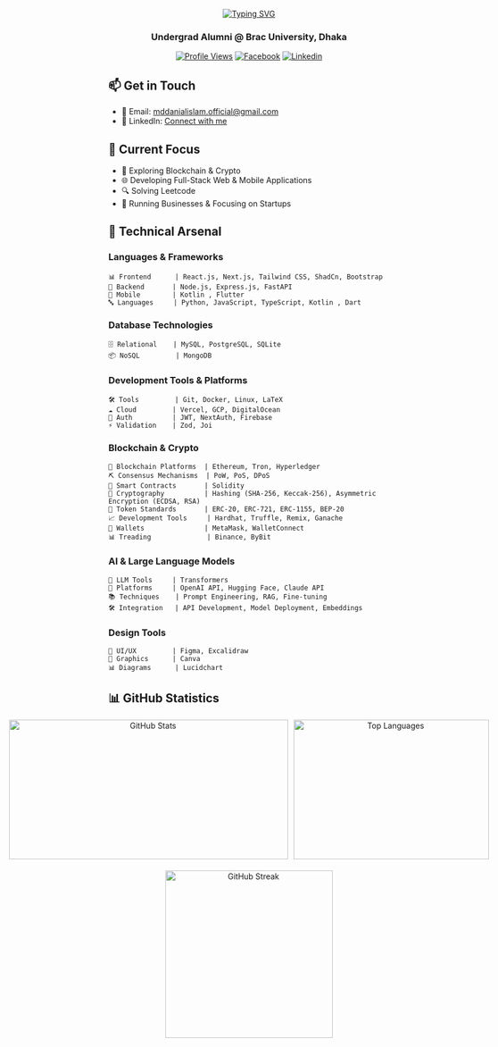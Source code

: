 <div align="center">


[![Typing SVG](https://readme-typing-svg.herokuapp.com?font=Kanit&weight=400&size=30&duration=3000&lines=👨‍💻+Hay,+This+is;Md+Danial+Islam....&center=true&vCenter=true)](https://git.io/typing-svg)

### Undergrad Alumni @ Brac University, Dhaka




[![Profile Views](https://komarev.com/ghpvc/?username=danialcodes&label=Profile%20Views&color=0e75b6&style=flat)](https://github.com/danialcodes)
[![Facebook](https://img.shields.io/badge/Facebook-%231877F2.svg?logo=Facebook&logoColor=white)](https://facebook.com/danialcodes)
[![Linkedin](https://img.shields.io/badge/LinkedIn-blue?logo=linkedin&logoColor=white&style=white)](https://www.linkedin.com/in/danialcodes/)

</div>

<!-- [![Profile Views](https://visitor-badge.laobi.icu/badge?page_id=danialcodes.danialcodes)](https://github.com/danialcodes) -->

## 📫 Get in Touch
- 📧 Email: mddanialislam.official@gmail.com
- 💼 LinkedIn: [Connect with me](https://www.linkedin.com/in/danialcodes/)
<!-- - 🌐 Portfolio: []() -->

## 🎯 Current Focus
- 🤖 Exploring Blockchain & Crypto
- 🌐 Developing Full-Stack Web & Mobile Applications
- 🔍 Solving Leetcode
- 🧩 Running Businesses & Focusing on Startups

## 💼 Technical Arsenal


### Languages & Frameworks
```
📊 Frontend      | React.js, Next.js, Tailwind CSS, ShadCn, Bootstrap
🔧 Backend       | Node.js, Express.js, FastAPI
📱 Mobile        | Kotlin , Flutter
🔤 Languages     | Python, JavaScript, TypeScript, Kotlin , Dart
```

### Database Technologies
```
🗄️ Relational    | MySQL, PostgreSQL, SQLite
📦 NoSQL         | MongoDB
```

### Development Tools & Platforms
```
🛠️ Tools         | Git, Docker, Linux, LaTeX
☁️ Cloud         | Vercel, GCP, DigitalOcean
🔐 Auth          | JWT, NextAuth, Firebase
⚡ Validation    | Zod, Joi
```

### Blockchain & Crypto
```
🔗 Blockchain Platforms  | Ethereum, Tron, Hyperledger
⛏️ Consensus Mechanisms  | PoW, PoS, DPoS 
📜 Smart Contracts       | Solidity 
🔑 Cryptography          | Hashing (SHA-256, Keccak-256), Asymmetric Encryption (ECDSA, RSA)  
💸 Token Standards       | ERC-20, ERC-721, ERC-1155, BEP-20  
📈 Development Tools     | Hardhat, Truffle, Remix, Ganache  
📡 Wallets               | MetaMask, WalletConnect
📊 Treading              | Binance, ByBit
```

### AI & Large Language Models
```
🤖 LLM Tools     | Transformers
🔧 Platforms     | OpenAI API, Hugging Face, Claude API
📚 Techniques    | Prompt Engineering, RAG, Fine-tuning
🛠️ Integration   | API Development, Model Deployment, Embeddings
```

### Design Tools
```
🎨 UI/UX         | Figma, Excalidraw  
🎯 Graphics      | Canva  
📊 Diagrams      | Lucidchart 

```

## 📊 GitHub Statistics

<!-- <div align="center">
  
[![GitHub Stats](https://github-readme-stats.vercel.app/api?username=danialcodes&show_icons=true&theme=tokyonight)](https://github.com/danialcodes)
[![Top Languages](https://github-readme-stats.vercel.app/api/top-langs/?username=danialcodes&layout=compact&theme=tokyonight)](https://github.com/danialcodes)

[![GitHub Streak](https://streak-stats.demolab.com/?user=danialcodes&theme=tokyonight)](https://github.com/danialcodes)

</div> -->

<div align="center">

  <div style="display: flex; justify-content: center; gap: 10px;">
    <a href="https://github.com/danialcodes">
      <img src="https://github-readme-stats.vercel.app/api?username=danialcodes&show_icons=true&theme=tokyonight" alt="GitHub Stats" width="500" height="250">
    </a>
    <a href="https://github.com/danialcodes">
      <img src="https://github-readme-stats.vercel.app/api/top-langs/?username=danialcodes&layout=compact&theme=tokyonight" alt="Top Languages" width="350" height="250">
    </a>
  </div>

  <div style="margin-top: 20px;">
    <a href="https://github.com/danialcodes">
      <img src="https://streak-stats.demolab.com/?user=danialcodes&theme=tokyonight" alt="GitHub Streak" width="300">
    </a>
  </div>
</div>

